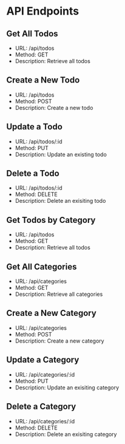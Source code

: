 # API Endpoints

## Get All Todos
- URL: /api/todos
- Method: GET
- Description: Retrieve all todos
## Create a New Todo
- URL: /api/todos
- Method: POST
- Description: Create a new todo
## Update a Todo
- URL: /api/todos/:id
- Method: PUT
- Description: Update an existing todo
## Delete a Todo
- URL: /api/todos/:id
- Method: DELETE
- Description: Delete an exisiting todo
## Get Todos by Category
- URL: /api/todos
- Method: GET
- Description: Retrieve all todos
## Get All Categories
- URL: /api/categories
- Method: GET
- Description: Retrieve all categories
## Create a New Category
- URL: /api/categories
- Method: POST
- Description: Create a new category
## Update a Category
- URL: /api/categories/:id
- Method: PUT
- Description: Update an exisiting category
## Delete a Category
- URL: /api/categories/:id
- Method: DELETE
- Description: Delete an exisiting category






